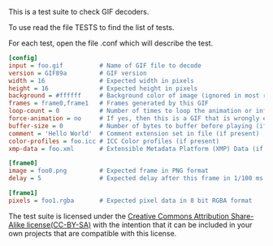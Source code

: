 This is a test suite to check GIF decoders.

To use read the file TESTS to find the list of tests.

For each test, open the file <name>.conf which will describe the test.

```ini
[config]
input = foo.gif          # Name of GIF file to decode
version = GIF89a         # GIF version
width = 16               # Expected width in pixels
height = 16              # Expected height in pixels
background = #ffffff     # Background color of image (ignored in most renderers, provided images use transparency for background)
frames = frame0,frame1   # Frames generated by this GIF
loop-count = 0           # Number of times to loop the animation or infinite to loop forever
force-animation = no     # If yes, then this is a GIF that is wrongly encoded but most readers interpret it as animated (a default delay is added to each image)
buffer-size = 0          # Number of bytes to buffer before playing (if present)
comment = 'Hello World'  # Comment extension set in file (if present)
color-profiles = foo.icc # ICC Color profiles (if present)
xmp-data = foo.xml       # Extensible Metadata Platform (XMP) Data (if present)

[frame0]
image = foo0.png         # Expected frame in PNG format
delay = 5                # Expected delay after this frame in 1/100 ms

[frame1]
pixels = foo1.rgba       # Expected pixel data in 8 bit RGBA format
```

The test suite is licensed under the [Creative Commons Attribution Share-Alike license(CC-BY-SA)](https://creativecommons.org/licenses/by-sa/4.0/)
with the intention that it can be included in your own projects that are compatible with this license.
